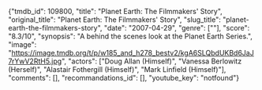 {"tmdb_id": 109800, "title": "Planet Earth: The Filmmakers' Story", "original_title": "Planet Earth: The Filmmakers' Story", "slug_title": "planet-earth-the-filmmakers-story", "date": "2007-04-29", "genre": [""], "score": "8.3/10", "synopsis": "A behind the scenes look at the Planet Earth Series.", "image": "https://image.tmdb.org/t/p/w185_and_h278_bestv2/kgA6SLQbdUKBd6JaJ7rYwV2RtH5.jpg", "actors": ["Doug Allan (Himself)", "Vanessa Berlowitz (Herself)", "Alastair Fothergill (Himself)", "Mark Linfield (Himself)"], "comments": [], "recommandations_id": [], "youtube_key": "notfound"}